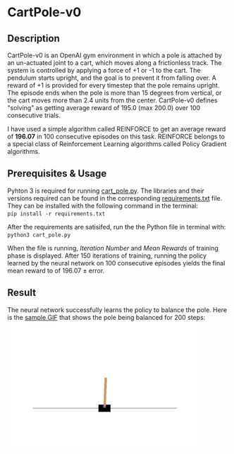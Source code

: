 # CartPole-v0
## Description
CartPole-v0 is an OpenAI gym environment in which a pole is attached by an un-actuated joint to a cart, which moves along a frictionless track. The system is controlled by applying a force of +1 or -1 to the cart. The pendulum starts upright, and the goal is to prevent it from falling over. A reward of +1 is provided for every timestep that the pole remains upright. The episode ends when the pole is more than 15 degrees from vertical, or the cart moves more than 2.4 units from the center.
CartPole-v0 defines "solving" as getting average reward of 195.0 (max 200.0) over 100 consecutive trials.    
    
I have used a simple algorithm called REINFORCE to get an average reward of **196.07** in 100 consecutive episodes on this task. REINFORCE belongs to a special class of Reinforcement Learning algorithms called Policy Gradient algorithms.   

## Prerequisites & Usage
Pyhton 3 is required for running [cart_pole.py](cart_pole.py). The libraries and their versions required can be found in the corresponding [requirements.txt](requirements.txt) file. They can be installed with the following command in the terminal:   
`pip install -r requirements.txt`   
   
After the requirements are satisifed, run the the Python file in terminal with:    
`python3 cart_pole.py` 

When the file is running, *Iteration Number* and *Mean Rewards* of training phase is displayed. After 150 iterations of training, running the policy learned by the neural network on 100 consecutive episodes yields the final mean reward to of 196.07 ± error.     

## Result
The neural network successfully learns the policy to balance the pole. Here is the [sample GIF](animation.gif) that shows the pole being balanced for 200 steps:   
![](animation.gif)
